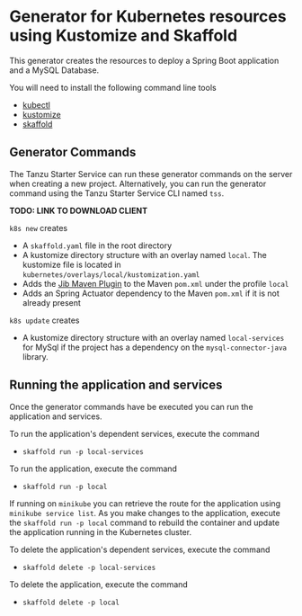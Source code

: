 # Generator for Kubernetes resources using Kustomize and Skaffold

This generator creates the resources to deploy a Spring Boot application and a MySQL Database.

You will need to install the following command line tools

* [kubectl](https://kubernetes.io/docs/tasks/tools/install-kubectl/)
* [kustomize](https://kubernetes-sigs.github.io/kustomize/installation/)
* [skaffold](https://skaffold.dev/docs/install/)


## Generator Commands

The Tanzu Starter Service can run these generator commands on the server when creating a new project.  Alternatively, you can run the generator command using the Tanzu Starter Service CLI named `tss`.

**TODO: LINK TO DOWNLOAD CLIENT**

`k8s new` creates

* A `skaffold.yaml` file in the root directory
* A kustomize directory structure with an overlay named `local`.  The kustomize file is located in `kubernetes/overlays/local/kustomization.yaml`
* Adds the [Jib Maven Plugin](https://github.com/GoogleContainerTools/jib/tree/master/jib-maven-plugin) to the Maven `pom.xml` under the profile `local`
* Adds an Spring Actuator dependency to the Maven `pom.xml` if it is not already present

`k8s update` creates
* A kustomize directory structure with an overlay named `local-services` for MySql if the project has a dependency on the `mysql-connector-java` library.

## Running the application and services

Once the generator commands have be executed you can run the application and services.

To run the application's dependent services, execute the command

* `skaffold run -p local-services`

To run the application, execute the command

* `skaffold run -p local`

If running on `minikube` you can retrieve the route for the application using `minikube service list`.  As you make changes to the application, execute the `skaffold run -p local` command to rebuild the container and update the application running in the Kubernetes cluster.

To delete the application's dependent services, execute the command

* `skaffold delete -p local-services`

To delete the application, execute the command

* `skaffold delete -p local`